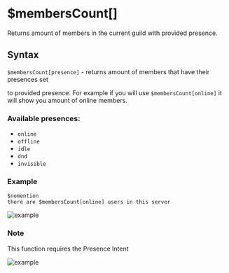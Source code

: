 # $membersCount[]
Returns amount of members in the current guild with provided presence.

## Syntax 

`$membersCount[presence]` - returns amount of members that have their presences set

to provided presence. For example if you will use `$membersCount[online]` it will show
you amount of online members.

### Available presences: 
- `online` 
- `offline`
- `idle`
- `dnd`
- `invisible`


### Example 
```
$nomention 
there are $membersCount[online] users in this server
```

![example](https://user-images.githubusercontent.com/70468667/219971665-9185a0b7-52e8-44eb-8d43-e5e2455bcbe3.jpg)


### Note
This function requires the Presence Intent

![example](https://user-images.githubusercontent.com/70468667/219971688-d8fc9a3c-a153-4073-bbef-49c8fd0a87bb.jpg)
